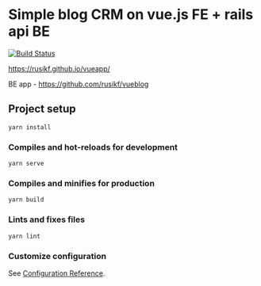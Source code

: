 # Simple blog CRM on vue.js FE + rails api BE
[![Build Status](https://travis-ci.org/rusikf/vueapp.svg?branch=master)](https://travis-ci.org/rusikf/vueapp)

https://rusikf.github.io/vueapp/

BE app - https://github.com/rusikf/vueblog

## Project setup
```
yarn install
```

### Compiles and hot-reloads for development
```
yarn serve
```

### Compiles and minifies for production
```
yarn build
```

### Lints and fixes files
```
yarn lint
```

### Customize configuration
See [Configuration Reference](https://cli.vuejs.org/config/).
